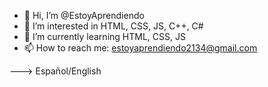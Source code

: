 - 👋 Hi, I’m @EstoyAprendiendo
- 👀 I’m interested in HTML, CSS, JS, C++, C#
- 🌱 I’m currently learning HTML, CSS, JS
- 📫 How to reach me: estoyaprendiendo2134@gmail.com

---> Español/English
